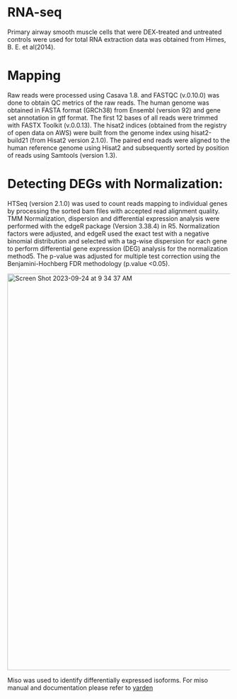 # RNA-seq
Primary airway smooth muscle cells that were DEX-treated and untreated controls were used for total RNA extraction data was obtained from Himes, B. E. et al(2014).  

# Mapping
Raw reads were processed using Casava 1.8. and FASTQC (v.0.10.0) was done to obtain QC metrics of the raw reads. The human genome was obtained in FASTA format (GRCh38) from Ensembl (version 92) and gene set annotation in gtf format. The first 12 bases of all reads were trimmed with FASTX Toolkit (v.0.0.13). The hisat2 indices (obtained from the registry of open data on AWS) were built from the genome index using hisat2-build21 (from Hisat2 version 2.1.0). The paired end reads were aligned to the human reference genome using Hisat2 and subsequently sorted by position of reads using Samtools (version 1.3). 

# Detecting DEGs with Normalization: 

 HTSeq (version 2.1.0) was used to count reads mapping to individual genes by processing the sorted bam files with accepted read alignment quality. TMM Normalization, dispersion and differential expression analysis were performed with the edgeR package (Version 3.38.4) in R5. Normalization factors were adjusted, and edgeR used the exact test with a negative binomial distribution and selected with a tag-wise dispersion for each gene to perform differential gene expression (DEG) analysis for the normalization method5. The p-value was adjusted for multiple test correction using the Benjamini-Hochberg FDR methodology (p.value <0.05). 


<img width="897" alt="Screen Shot 2023-09-24 at 9 34 37 AM" src="https://github.com/kajeetha/RNA-seq/assets/110184512/3b61ff30-4106-4061-bba9-4940a8564223">


Miso was used to identify differentially expressed isoforms. For miso manual and documentation please refer to [yarden](https://github.com/yarden/MISO)

